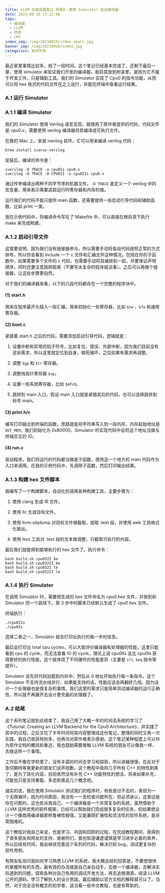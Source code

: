```yaml
---
title: LLVM 后端实践笔记 附录A：使用 Simulator 验证编译器
date: 2021-09-10 17:12:50
tags:
  - 编译器
  - LLVM
  - 仿真
  - CPP
index_img: /img/20210910/index_small.jpg
banner_img: /img/20210910/index.jpg
categories: 软件开发
---
```

最近家里事情比较多，拖了一段时间。这个笔记已经基本完成了，还剩下最后一章，使用 simulator 来验证我们开发的编译器，我将其放到附录里，是因为它不属于开发工作，只是辅助工具。我们的 Simulator 实现了 Cpu0 的指令功能，从而可以将 hex 格式的代码文件在之上运行，并能在终端中查看运行结果。

### A.1 运行 Simulator

### A.1.1 编译 Simulator

我们的 Simulator 使用 Verilog 语言实现，我借用了原作者提供的代码，代码文件是 cpu0.v，需要使用 verilog 编译器将其编译成可执行文件。

在我的 Mac 上，安装 iverilog 软件，它可以用来编译 verilog 代码：

```bash
brew install icarus-verilog
```

安装后，编译的命令是：

```shell
iverilog -D TRACE -o cpu0Is cpu0.v
iverilog -D TRACE -D CPU0II -o cpu0IIs cpu0.v
```

通过传参编译出两种不同字节序的机器文件。`-D TRACE` 是定义一个 verilog 中的宏变量，用来表示需要追踪运行时寄存器和内存的值。

运行我们的代码不能只提供 main 函数，还需要提供一些启动引导代码和辅助函数，比如 print 一类。

我在示例代码中，将编译命令写在了 Makefile 中，可以直接在根目录下执行 make 来完成构建。

### A.1.2 启动引导文件

这里要说明，因为我们没有链接器参与，所以需要手动将各段代码按照正常的方式排布，所以你会看到 include 一个 c 文件和汇编文件这种情况。包括在你的子函数中，如果需要多个文件的 c 代码，也需要手动将其编排到一起，并要保证声明顺序，同时还要注意跳转距离（不要写太复杂的程序就没事）。之后可以再做个链接器，让这些步骤更自然。

对于我们的编译器来看，以下的几段代码都存在一个完整的程序块中。

#### (1) start.h

用来在程序最开头插入一段汇编，用来初始化一些寄存器，比如 `$sw` 、`$fp` 和通用寄存器。

#### (2) boot.c

紧接着 start.h 之后的代码，需要添加启动引导代码，逻辑就是：

1. 设置中断和异常的钩子符号，比如复位、错误、外部中断，因为我们目前没有这些需求，所以这里就定位到自身，做死循环，之后如果有需求再调整。

2. 调整 `$gp` 和 `$lr` 寄存器。

3. 调整栈指针寄存器 `$sp`。

4. 设置一些系统寄存器，比如 `$mfc0`。

5. 跳转到 main 入口，假设 main 入口就是紧随其后的代码，也可以选择跳转到标号 main。

#### (3) print.h/c

编写打印输出到终端的函数，思路就是将字符串写入到一段内存，内存起始地址是 `OUT_MEM`，我们初始化为 0x80000，Simulator 的实现代码中会将这个地址当做与终端交互的 IO。

#### (4) run.c

驱动程序。我们将运行的代码都当做是子函数，使用这一个地方的 main 代码作为入口来调用。在我的示例代码中，先调用子函数，然后打印输出结果。

### A.1.3 构建 hex 文件脚本

我编写了一个构建脚本，自动化的调用各种构建工具，主要步骤为：

1. 使用 clang 生成 IR 文件。

2. 使用 llc 生成目标文件。

3. 使用 llvm-objdump 对目标文件做截取，提取 .text 段，并使用 awk 工具格式化输出。

4. 使用 less 工具对 .text 段的文本做调整，只截取可执行的内容。

最后我们就能得到能够执行的 hex 文件了。执行命令：

```shell
bash build.sh cpu032I be
bash build.sh cpu032II be
bash build.sh cpu032I le
bash build.sh cpu032II le
```
### A.1.4 执行 Simulator

在调用 Simulator 时，需要把生成的 hex 文件命名为 cpu0.hex 文件，并放到和 Simulator 同一个路径下。第 3 步中的脚本已经默认生成了 cpu0.hex 文件。

终端执行：

```shell
./cpu0IIs
./cpu0Is
```

选择二者之一，Simulator 就会打印出执行的每一步的信息。

最后会打印出 total cpu cycles，可以大致评价编译器和处理器的性能，这里只能看到 cpu 的 cycle，而无法查看 IO 的 cycle。理论上说 cpu0IIs 会比 cpu0Is 获得更好的执行性能，这个就体现了不同硬件的性能差异（主要是 `slt`, `beq` 指令等提升）。

Simulator 会先将代码加载到内存中，然后从 0 地址开始执行每一条指令。这个 Simulator 不支持流水线并行，如果能支持的话，性能应该会再翻好几倍。因为设计一个处理器也是很复杂的事情，我们这里的需求只是简单测试编译器的运行正确性，所以就不再展开去设计更完备的处理器了。

### A.2 结尾

这个系列笔记就到此结束了，我自己用了大概一年的时间去系统的学习了《Tutorial: Creating an LLVM Backend for the Cpu0 Architecture》，并实践了其中的过程，之后又花了半年时间将其内容整理成这份笔记，整理的同时又再一次实践，我自己收获特别多，也再次对原作者表示感谢。这个笔记某种程度上可以作为原作文档的概括和重述，我也鼓励需要接触 LLVM 系统的朋友可以像我一样，去做这样一个事情。

工作后不像在学校里了，没有丰富的时间去学习和探索，所以进展很慢，在此对于急切期待等我更新的朋友们说声抱歉，这个教程中我将几乎所有 C++ 的特性剥离了，是为了简化内容，目前依然没有补充 C++ 功能特性的想法，将来如果补充，可能也只是支持重载、多态和类这几个概念吧。

诚实的说，我在使用 Simulator 测试我们的程序时，有些是过不去的，表现为一个无限循环。因为时间原因，我没有一一去检查问题所在，但必须承认，这里边是存在问题的，这也告诉我自己，一个编译器是一个非常复杂的系统，虽然借助于 LLVM 这样优秀的软件框架，已经可以帮助我们完成很多复杂的任务，但如果想设计一个像商用编译器那样鲁棒性极强，又能兼顾扩展性和灵活性的软件系统，是非常困难的。

这个教程对我自己来说，也是学习、巩固和回顾的过程，在完成教程期间，我得到了很多朋友和网友的支持，谢谢你们，我也知道谦虚谨慎是学习进步必备的素养，所以后续有时间，我会继续完善这个系列的代码，解决已知 bug，测试更复杂的软件用例。

有网友私信问我如何学习熟悉 LLVM 的系统，我大概总结的回答是，不要想很快的掌握所有的东西，最有效的办法就是自己亲自动手，去做一个编译器，去解决实际遇到的问题，探索各种对自己有用的调试开发方法，再去追根溯源，阅读 LLVM 公开的源码，学习了解别人的设计思路，最后辅助以官方文档的解释就可以了。当然，对于完全没有概念的初学者，适当看一些中文教程，也是有帮助的。